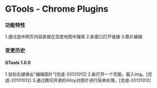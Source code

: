 GTools - Chrome Plugins 
===========================

### 功能特性

1.通过选中网页内容直接在百度地图中搜索
2.新窗口打开链接
3.图片编辑

### 变更历史

#### GTools 1.0.0
1.鼠标右键弹出“编辑图片”[完成-20131012]
2.新打开一个页面，载入img。[完成-20131012]
3.通过腾讯开源的Alloy对图片进行简单处理。[完成-20131012]
